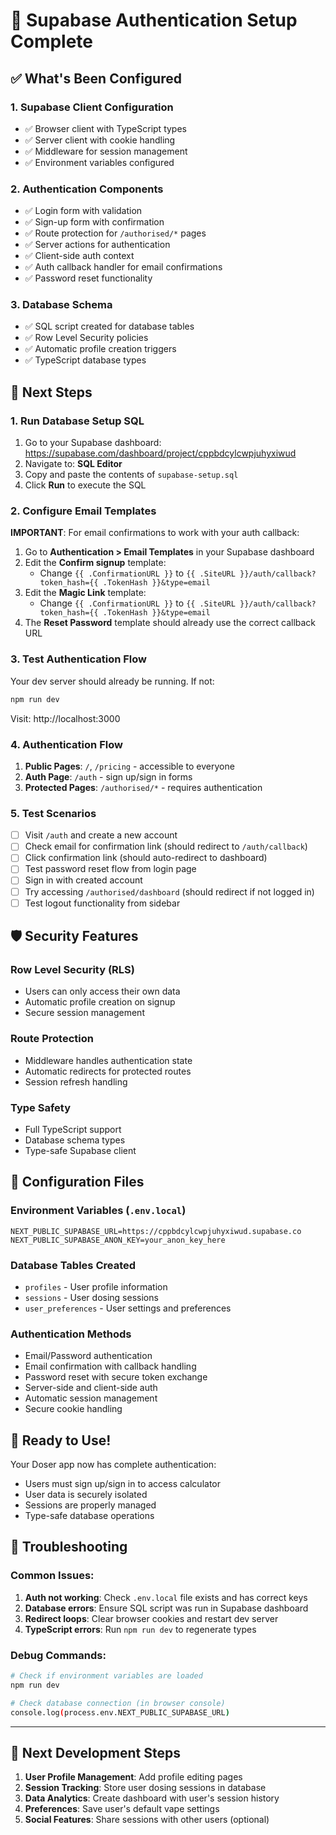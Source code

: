 # 🔐 Supabase Authentication Setup Complete

## ✅ What's Been Configured

### 1. **Supabase Client Configuration**

- ✅ Browser client with TypeScript types
- ✅ Server client with cookie handling
- ✅ Middleware for session management
- ✅ Environment variables configured

### 2. **Authentication Components**

- ✅ Login form with validation
- ✅ Sign-up form with confirmation
- ✅ Route protection for `/authorised/*` pages
- ✅ Server actions for authentication
- ✅ Client-side auth context
- ✅ Auth callback handler for email confirmations
- ✅ Password reset functionality

### 3. **Database Schema**

- ✅ SQL script created for database tables
- ✅ Row Level Security policies
- ✅ Automatic profile creation triggers
- ✅ TypeScript database types

## 🚀 Next Steps

### 1. **Run Database Setup SQL**

1. Go to your Supabase dashboard: https://supabase.com/dashboard/project/cppbdcylcwpjuhyxiwud
2. Navigate to: **SQL Editor**
3. Copy and paste the contents of `supabase-setup.sql`
4. Click **Run** to execute the SQL

### 2. **Configure Email Templates**

**IMPORTANT**: For email confirmations to work with your auth callback:

1. Go to **Authentication > Email Templates** in your Supabase dashboard
2. Edit the **Confirm signup** template:
   - Change `{{ .ConfirmationURL }}` to `{{ .SiteURL }}/auth/callback?token_hash={{ .TokenHash }}&type=email`
3. Edit the **Magic Link** template:
   - Change `{{ .ConfirmationURL }}` to `{{ .SiteURL }}/auth/callback?token_hash={{ .TokenHash }}&type=email`
4. The **Reset Password** template should already use the correct callback URL

### 3. **Test Authentication Flow**

Your dev server should already be running. If not:

```bash
npm run dev
```

Visit: http://localhost:3000

### 4. **Authentication Flow**

1. **Public Pages**: `/`, `/pricing` - accessible to everyone
2. **Auth Page**: `/auth` - sign up/sign in forms
3. **Protected Pages**: `/authorised/*` - requires authentication

### 5. **Test Scenarios**

- [ ] Visit `/auth` and create a new account
- [ ] Check email for confirmation link (should redirect to `/auth/callback`)
- [ ] Click confirmation link (should auto-redirect to dashboard)
- [ ] Test password reset flow from login page
- [ ] Sign in with created account
- [ ] Try accessing `/authorised/dashboard` (should redirect if not logged in)
- [ ] Test logout functionality from sidebar

## 🛡️ Security Features

### **Row Level Security (RLS)**

- Users can only access their own data
- Automatic profile creation on signup
- Secure session management

### **Route Protection**

- Middleware handles authentication state
- Automatic redirects for protected routes
- Session refresh handling

### **Type Safety**

- Full TypeScript support
- Database schema types
- Type-safe Supabase client

## 🔧 Configuration Files

### **Environment Variables** (`.env.local`)

```env
NEXT_PUBLIC_SUPABASE_URL=https://cppbdcylcwpjuhyxiwud.supabase.co
NEXT_PUBLIC_SUPABASE_ANON_KEY=your_anon_key_here
```

### **Database Tables Created**

- `profiles` - User profile information
- `sessions` - User dosing sessions
- `user_preferences` - User settings and preferences

### **Authentication Methods**

- Email/Password authentication
- Email confirmation with callback handling
- Password reset with secure token exchange
- Server-side and client-side auth
- Automatic session management
- Secure cookie handling

## 🎯 Ready to Use!

Your Doser app now has complete authentication:

- Users must sign up/sign in to access calculator
- User data is securely isolated
- Sessions are properly managed
- Type-safe database operations

## 🐛 Troubleshooting

### Common Issues:

1. **Auth not working**: Check `.env.local` file exists and has correct keys
2. **Database errors**: Ensure SQL script was run in Supabase dashboard
3. **Redirect loops**: Clear browser cookies and restart dev server
4. **TypeScript errors**: Run `npm run dev` to regenerate types

### Debug Commands:

```bash
# Check if environment variables are loaded
npm run dev

# Check database connection (in browser console)
console.log(process.env.NEXT_PUBLIC_SUPABASE_URL)
```

---

## 📖 Next Development Steps

1. **User Profile Management**: Add profile editing pages
2. **Session Tracking**: Store user dosing sessions in database
3. **Data Analytics**: Create dashboard with user's session history
4. **Preferences**: Save user's default vape settings
5. **Social Features**: Share sessions with other users (optional)
